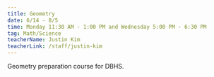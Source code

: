 ```yaml
---
title: Geometry
date: 6/14 - 8/5
time: Monday 11:30 AM - 1:00 PM and Wednesday 5:00 PM - 6:30 PM
tag: Math/Science
teacherName: Justin Kim
teacherLink: /staff/justin-kim
---
```

Geometry preparation course for DBHS.